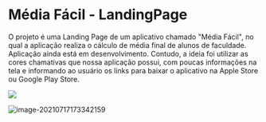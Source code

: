 # Média Fácil - LandingPage

O projeto é uma Landing Page de um aplicativo chamado "Média Fácil", no qual a aplicação realiza  o cálculo de média final de alunos de faculdade. Aplicação ainda está em desenvolvimento. Contudo, a ideia foi utilizar as cores chamativas que nossa aplicação possui, com poucas informações na tela e informando ao usuário os links para baixar o aplicativo na Apple Store ou Google Play Store.

![](C:\Users\than_\AppData\Roaming\Typora\typora-user-images\image-20210717173315838.png) 

![image-20210717173342159](C:\Users\than_\AppData\Roaming\Typora\typora-user-images\image-20210717173342159.png)

